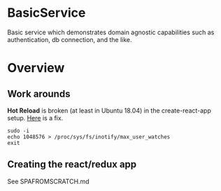 # BasicService
Basic service which demonstrates domain agnostic capabilities such as authentication, db connection, and the like. 



# Overview

## Work arounds

**Hot Reload** is broken (at least in Ubuntu 18.04) in the create-react-app setup. [Here](https://stackoverflow.com/questions/42189575/create-react-app-reload-not-working) is a fix.

    sudo -i
    echo 1048576 > /proc/sys/fs/inotify/max_user_watches
    exit


## Creating the react/redux app

See SPAFROMSCRATCH.md
